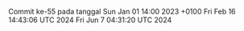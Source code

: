 Commit ke-55 pada tanggal Sun Jan 01 14:00 2023 +0100
Fri Feb 16 14:43:06 UTC 2024
Fri Jun  7 04:31:20 UTC 2024

